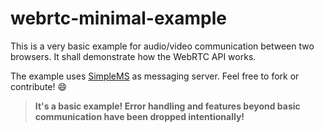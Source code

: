 # webrtc-minimal-example

This is a very basic example for audio/video communication between two browsers.
It shall demonstrate how the WebRTC API works.

The example uses [SimpleMS](https://github.com/fmalcher/webrtc-simplems) as messaging server.
Feel free to fork or contribute! :smile:

> **It's a basic example! Error handling and features beyond basic communication have been dropped intentionally!**
